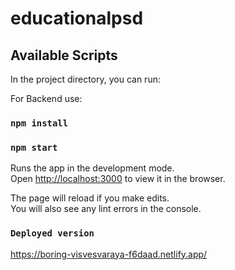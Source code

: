 # educationalpsd

## Available Scripts


In the project directory, you can run:

For Backend use:

### `npm install`

### `npm start`

Runs the app in the development mode.\
Open [http://localhost:3000](http://localhost:3000) to view it in the browser.


The page will reload if you make edits.\
You will also see any lint errors in the console.


### `Deployed version`

https://boring-visvesvaraya-f6daad.netlify.app/

